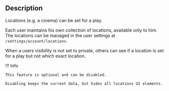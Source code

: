 ## Description

Locations (e.g. a cinema) can be set for a play.

Each user maintains his own collection of locations, available only to him. The locations can be managed in the user settings at `/settings/account/locations`.

When a users visibility is not set to private, others can see if a location is set for a play but not which exact location.

!!! Info

    This feature is optional and can be disabled. 
    
    Disabling keeps the current data, but hides all locations UI elements.
